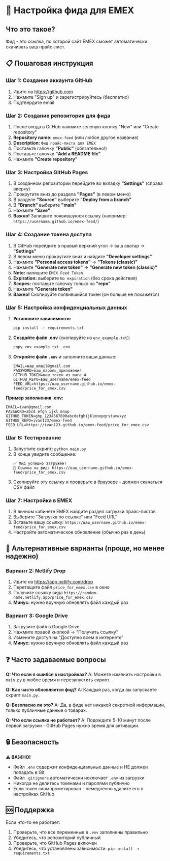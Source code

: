 # 🚀 Настройка фида для EMEX

## Что это такое?
Фид - это ссылка, по которой сайт EMEX сможет автоматически скачивать ваш прайс-лист.

## 📋 Пошаговая инструкция

### Шаг 1: Создание аккаунта GitHub
1. Идите на https://github.com
2. Нажмите "Sign up" и зарегистрируйтесь (бесплатно)
3. Подтвердите email

### Шаг 2: Создание репозитория для фида
1. После входа в GitHub нажмите зеленую кнопку "New" или "Create repository"
2. **Repository name:** `emex-feed` (или любое другое название)
3. **Description:** `Фид прайс-листа для EMEX`
4. Поставьте галочку **"Public"** (обязательно!)
5. Поставьте галочку **"Add a README file"**
6. Нажмите **"Create repository"**

### Шаг 3: Настройка GitHub Pages
1. В созданном репозитории перейдите во вкладку **"Settings"** (справа вверху)
2. Прокрутите вниз до раздела **"Pages"** (в левом меню)
3. В разделе **"Source"** выберите **"Deploy from a branch"**
4. В **"Branch"** выберите **"main"**
5. Нажмите **"Save"**
6. **Важно!** Запишите появившуюся ссылку (например: `https://username.github.io/emex-feed/`)

### Шаг 4: Создание токена доступа
1. В GitHub перейдите в правый верхний угол → ваш аватар → **"Settings"**
2. В левом меню прокрутите вниз и найдите **"Developer settings"**
3. Нажмите **"Personal access tokens"** → **"Tokens (classic)"**
4. Нажмите **"Generate new token"** → **"Generate new token (classic)"**
5. **Note:** напишите `EMEX Feed Token`
6. **Expiration:** выберите `No expiration` (без срока действия)
7. **Scopes:** поставьте галочку только на **"repo"**
8. Нажмите **"Generate token"**
9. **Важно!** Скопируйте появившийся токен (он больше не покажется)

### Шаг 5: Настройка конфиденциальных данных
1. **Установите зависимости:**
   ```bash
   pip install -r requirements.txt
   ```

2. **Создайте файл .env** (скопируйте из `env_example.txt`):
   ```bash
   copy env_example.txt .env
   ```
   
3. **Откройте файл `.env`** и заполните ваши данные:
   ```
   EMAIL=ваш_email@gmail.com
   PASSWORD=ваш_пароль_приложения
   GITHUB_TOKEN=ваш_токен_из_шага_4
   GITHUB_REPO=ваш_username/emex-feed
   FEED_URL=https://ваш_username.github.io/emex-feed/price_for_emex.csv
   ```

**Пример заполнения .env:**
```
EMAIL=ivan@gmail.com
PASSWORD=abcd efgh ijkl mnop
GITHUB_TOKEN=ghp_1234567890abcdefghijklmnopqrstuvwxyz
GITHUB_REPO=ivan123/emex-feed
FEED_URL=https://ivan123.github.io/emex-feed/price_for_emex.csv
```

### Шаг 6: Тестирование
1. Запустите скрипт: `python main.py`
2. В конце увидите сообщение:
   ```
   ✅ Фид успешно загружен!
   🔗 Ссылка на фид: https://ваш_username.github.io/emex-feed/price_for_emex.csv
   ```
3. Скопируйте эту ссылку и проверьте в браузере - должен скачаться CSV файл

### Шаг 7: Настройка в EMEX
1. В личном кабинете EMEX найдите раздел загрузки прайс-листов
2. Выберите "Загрузка по ссылке" или "Feed URL"
3. Вставьте вашу ссылку: `https://ваш_username.github.io/emex-feed/price_for_emex.csv`
4. Настройте автоматическое обновление (обычно раз в день)

## 🔧 Альтернативные варианты (проще, но менее надежно)

### Вариант 2: Netlify Drop
1. Идите на https://app.netlify.com/drop
2. Перетащите файл `price_for_emex.csv` в окно
3. Получите ссылку вида `https://random-name.netlify.app/price_for_emex.csv`
4. **Минус:** нужно вручную обновлять файл каждый раз

### Вариант 3: Google Drive
1. Загрузите файл в Google Drive
2. Нажмите правой кнопкой → "Получить ссылку"
3. Измените доступ на "Доступно всем в интернете"
4. **Минус:** нужно вручную обновлять файл каждый раз

## ❓ Часто задаваемые вопросы

**Q: Что если я ошибся в настройках?**
A: Можете изменить настройки в `main.py` в любое время и перезапустить скрипт.

**Q: Как часто обновляется фид?**
A: Каждый раз, когда вы запускаете скрипт `main.py`.

**Q: Безопасно ли это?**
A: Да, в фиде нет никакой секретной информации, только публичные данные о товарах.

**Q: Что если ссылка не работает?**
A: Подождите 5-10 минут после первой загрузки - GitHub Pages нужно время для активации.

## 🔒 Безопасность

**⚠️ ВАЖНО!** 
- Файл `.env` содержит конфиденциальные данные и НЕ должен попадать в Git
- Файл `.gitignore` автоматически исключает `.env` из загрузки
- Никогда не делитесь токенами и паролями публично
- Если токен скомпрометирован - немедленно удалите его в настройках GitHub

## 🆘 Поддержка
Если что-то не работает:
1. Проверьте, что все переменные в `.env` заполнены правильно
2. Убедитесь, что репозиторий публичный
3. Проверьте, что GitHub Pages включен
4. Убедитесь, что установлены зависимости: `pip install -r requirements.txt` 